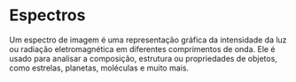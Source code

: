 # Espectros
Um espectro de imagem é uma representação gráfica da intensidade da luz ou radiação eletromagnética em diferentes comprimentos de onda. Ele é usado para analisar a composição, estrutura ou propriedades de objetos, como estrelas, planetas, moléculas e muito mais.
